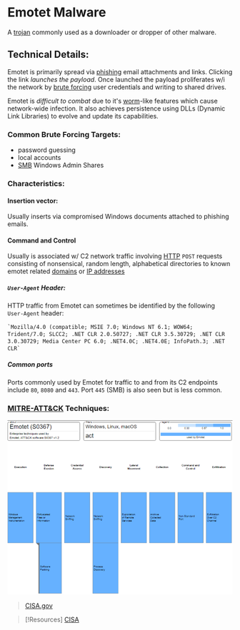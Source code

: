 
# Emotet Malware
A [trojan](/cybersecurity/TTPs/exploitation/trojan.md) commonly used as a downloader or dropper of other malware.
## Technical Details:
Emotet is primarily spread via [phishing](/cybersecurity/TTPs/delivery/phishing.md) email attachments and links. Clicking the link *launches the payload*. Once launched the payload proliferates w/i the network by [brute forcing](/cybersecurity/TTPs/cracking/brute-force.md) user credentials and writing to shared drives.

Emotet is *difficult to combat* due to it's [worm](/cybersecurity/TTPs/actions-on-objective/worm.md)-like features which cause network-wide infection. It also achieves persistence using DLLs (Dynamic Link Libraries) to evolve and update its capabilities.
### Common Brute Forcing Targets:
- password guessing
- local accounts
- [SMB](/networking/protocols/SMB.md) Windows Admin Shares
### Characteristics:
#### Insertion vector: 
Usually inserts via compromised Windows documents attached to phishing emails.
#### Command and Control
Usually is associated w/ C2 network traffic involving [HTTP](/networking/protocols/HTTP.md) `POST` requests consisting of nonsensical, random length, alphabetical directories to known emotet related [domains](/networking/DNS/DNS.md) or [IP addresses](/networking/OSI/IP-addresses.md)
##### `User-Agent` Header:
HTTP traffic from Emotet can sometimes be identified by the following `User-Agent` header:
```
`Mozilla/4.0 (compatible; MSIE 7.0; Windows NT 6.1; WOW64; Trident/7.0; SLCC2; .NET CLR 2.0.50727; .NET CLR 3.5.30729; .NET CLR 3.0.30729; Media Center PC 6.0; .NET4.0C; .NET4.0E; InfoPath.3; .NET CLR`
```
##### Common ports 
Ports commonly used by Emotet for traffic to and from its C2 endpoints include `80`, `8080` and `443`. Port `445` (SMB) is also seen but is less common.
### [MITRE-ATT&CK](/cybersecurity/literature/MITRE-ATT&CK.md) Techniques:
![](/cybersecurity/cybersecurity-pics/emotet-1.png)
> [CISA.gov](https://www.cisa.gov/uscert/ncas/alerts/aa20-280a)

> [!Resources]
> [CISA](https://www.cisa.gov/uscert/ncas/alerts/aa20-280a)
